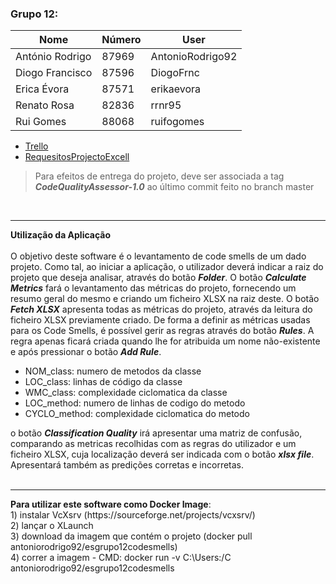 ### Grupo 12:
Nome|Número|User
----|------|----
António Rodrigo|87969|AntonioRodrigo92
Diogo Francisco|87596|DiogoFrnc
Erica Évora|87571|erikaevora
Renato Rosa|82836|rrnr95
Rui Gomes|88068|ruifogomes

- [Trello](https://trello.com/dozeteam/home)
- [RequesitosProjectoExcell](https://iscteiul365-my.sharepoint.com/:x:/g/personal/djfos_iscte-iul_pt/ESxIaj1pGdpFnroG__hC9-8BSt-nE5ro8rR9yStfFjqYfQ?e=fvxZNN)

> Para efeitos de entrega do projeto, deve ser associada a tag **_CodeQualityAssessor-1.0_** ao último commit feito no
branch master

<br>
<hr>
<strong>Utilização da Aplicação</strong>
<br>
<br>
O objetivo deste software é o levantamento de code smells de um dado projeto. Como tal, ao iniciar a aplicação, o utilizador deverá indicar a raiz do projeto que deseja analisar, através do botão <strong><i>Folder</i></strong>. O botão <strong><i>Calculate Metrics</i></strong> fará o levantamento das métricas do projeto, fornecendo um resumo geral do mesmo e criando um ficheiro XLSX na raiz deste. O botão <strong><i>Fetch XLSX</i></strong> apresenta todas as métricas do projeto, através da leitura do ficheiro XLSX previamente criado. 
De forma a definir as métricas usadas para os Code Smells, é possível gerir as regras através do botão <strong><i>Rules</i></strong>. A regra apenas ficará criada quando lhe for atribuida um nome não-existente e após pressionar o botão <strong><i>Add Rule</i></strong>.
<ul>
  <li>NOM_class: numero de metodos da classe</li>
  <li>LOC_class: linhas de código da classe</li>
  <li>WMC_class: complexidade ciclomatica da classe</li>
  <li>LOC_method: numero de linhas de codigo do metodo</li>
  <li>CYCLO_method: complexidade ciclomatica do metodo</li>
</ul>
o botão <strong><i>Classification Quality</i></strong> irá apresentar uma matriz de confusão, comparando as metricas recolhidas com as regras do utilizador e um ficheiro XLSX, cuja localização deverá ser indicada com o botão <strong><i>xlsx file</i></strong>. Apresentará também as predições corretas e incorretas.
<br>

<br>
<hr>
<strong>Para utilizar este software como Docker Image</strong>:<br>
  1) instalar VcXsrv (https://sourceforge.net/projects/vcxsrv/)<br>
  2) lançar o XLaunch<br>
  3) download da imagem que contém o projeto (docker pull antoniorodrigo92/esgrupo12codesmells)<br>
  4) correr a imagem - CMD: docker run -v C:\Users:/C antoniorodrigo92/esgrupo12codesmells<br>
